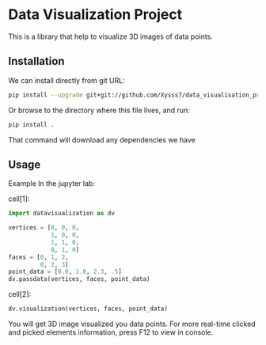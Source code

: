 # Data Visualization Project

This is a library that help to visualize 3D images of data points.

## Installation

We can install directly from git URL:
```bash
pip install --upgrade git+git://github.com/Xysss7/data_visualisation_project
```

Or browse to the directory where this file lives, and run:
```bash
pip install .
```
That command will download any dependencies we have

## Usage
Example
In the jupyter lab:

cell[1]:
```python
import datavisualization as dv

vertices = [0, 0, 0,
            1, 0, 0,
            1, 1, 0,
            0, 1, 0]
faces = [0, 1, 2,
         0, 2, 3]
point_data = [0.0, 1.0, 2.3, .5]
dv.passdata(vertices, faces, point_data)
```

cell[2]:
```python
dv.visualization(vertices, faces, point_data)
```

You will get 3D image visualized you data points.
For more real-time clicked and picked elements information, press F12 to view in console.